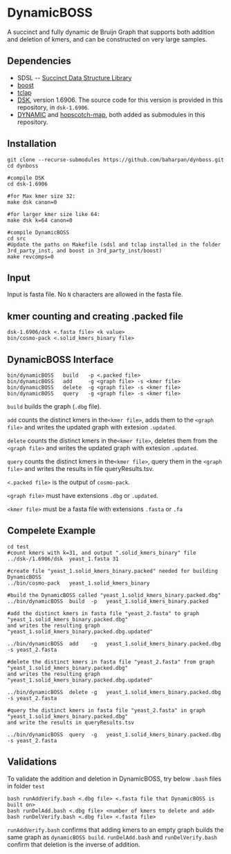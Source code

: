 # DynamicBOSS
A succinct and fully dynamic de Bruijn Graph that supports both addition and deletion of kmers, and can be constructed on very large samples.

## Dependencies
- SDSL -- [Succinct Data Structure Library](https://github.com/simongog/sdsl-lite)
- [boost](https://github.com/boostorg/boost)
- [tclap](http://tclap.sourceforge.net/)
- [DSK](https://github.com/GATB/dsk), version 1.6906. The source code for this version is provided in this repository, in `dsk-1.6906`.
- [DYNAMIC](https://github.com/xxsds/DYNAMIC) and [hopscotch-map](https://github.com/Tessil/hopscotch-map), both added as submodules   in this repository. 

## Installation
```
git clone --recurse-submodules https://github.com/baharpan/dynboss.git 
cd dynboss

#compile DSK
cd dsk-1.6906

#for Max kmer size 32:
make dsk canon=0

#for larger kmer size like 64:
make dsk k=64 canon=0

#compile DynamicBOSS
cd src
#Update the paths on Makefile (sdsl and tclap installed in the folder 3rd_party_inst, and boost in 3rd_party_inst/boost)
make revcomps=0
```
## Input
Input is fasta file. No `N` characters are allowed in the fasta file.  
## kmer counting and creating .packed file
```
dsk-1.6906/dsk <.fasta file> <k value>
bin/cosmo-pack <.solid_kmers_binary file>
```
## DynamicBOSS Interface
```
bin/dynamicBOSS   build   -p <.packed file>
bin/dynamicBOSS   add     -g <graph file> -s <kmer file>
bin/dynamicBOSS   delete  -g <graph file> -s <kmer file>
bin/dynamicBOSS   query   -g <graph file> -s <kmer file>
```
`build` builds the graph (`.dbg` file).

`add` counts the distinct kmers in the`<kmer file>`, adds them to the `<graph file>` and writes the updated graph with extesion `.updated`.

`delete` counts the distinct kmers in the`<kmer file>`, deletes them from the `<graph file>` and writes the updated graph with extesion `.updated`.

`query` counts the distinct kmers in the`<kmer file>`, query them in the `<graph file>` and writes the results in file queryResults.tsv.

`<.packed file>` is the output of `cosmo-pack`.

`<graph file>` must have extensions `.dbg` or `.updated`.

`<kmer file>` must be a fasta file with extensions `.fasta` or `.fa`

## Compelete Example
```
cd test
#count kmers with k=31, and output ".solid_kmers_binary" file
../dsk-/1.6906/dsk  yeast_1.fasta 31

#create file "yeast_1.solid_kmers_binary.packed" needed for building DynamicBOSS
../bin/cosmo-pack   yeast_1.solid_kmers_binary

#build the DynamicBOSS called "yeast_1.solid_kmers_binary.packed.dbg"
../bin/dynamicBOSS  build  -p   yeast_1.solid_kmers_binary.packed

#add the distinct kmers in fasta file "yeast_2.fasta" to graph "yeast_1.solid_kmers_binary.packed.dbg" 
and writes the resulting graph "yeast_1.solid_kmers_binary.packed.dbg.updated"

../bin/dynamicBOSS  add    -g   yeast_1.solid_kmers_binary.packed.dbg -s yeast_2.fasta

#delete the distinct kmers in fasta file "yeast_2.fasta" from graph "yeast_1.solid_kmers_binary.packed.dbg" 
and writes the resulting graph "yeast_1.solid_kmers_binary.packed.dbg.updated"

../bin/dynamicBOSS  delete -g   yeast_1.solid_kmers_binary.packed.dbg -s yeast_2.fasta

#query the distinct kmers in fasta file "yeast_2.fasta" in graph "yeast_1.solid_kmers_binary.packed.dbg" 
and write the results in queryResults.tsv

../bin/dynamicBOSS  query  -g   yeast_1.solid_kmers_binary.packed.dbg -s yeast_2.fasta
```

## Validations
To validate the addition and deletion in DynamicBOSS, try below `.bash` files in folder `test`

```
bash runAddVerify.bash <.dbg file> <.fasta file that DynamicBOSS is built on>
bash runDelAdd.bash <.dbg file> <number of kmers to delete and add>
bash runDelVerify.bash <.dbg file> <.fasta file>
```
`runAddVerify.bash` confirms that adding kmers to an empty graph builds the same graph as `dynamicBOSS build`.
`runDelAdd.bash` and `runDelVerify.bash` confirm that deletion is the inverse of addition.

